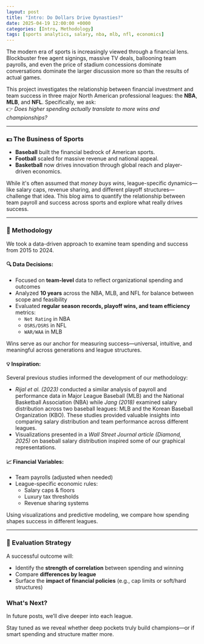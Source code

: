 ```yaml
---
layout: post
title: "Intro: Do Dollars Drive Dynasties?"
date: 2025-04-19 12:00:00 +0000
categories: [Intro, Methodology]
tags: [sports analytics, salary, nba, mlb, nfl, economics]
---
```


The modern era of sports is increasingly viewed through a financial lens. Blockbuster free agent signings, massive TV deals, ballooning team payrolls, and even the price of stadium concessions dominate conversations dominate the larger discussion more so than the results of actual games.

This project investigates the relationship between financial investment and team success in three major North American professional leagues: the **NBA**, **MLB**, and **NFL**. Specifically, we ask:  
👉 _Does higher spending actually translate to more wins and championships?_

---

### 💵 The Business of Sports

- **Baseball** built the financial bedrock of American sports.
- **Football** scaled for massive revenue and national appeal.
- **Basketball** now drives innovation through global reach and player-driven economics.

While it's often assumed that _money buys wins_, league-specific dynamics—like salary caps, revenue sharing, and different playoff structures—challenge that idea. This blog aims to quantify the relationship between team payroll and success across sports and explore what really drives success.

---

### 🧪 Methodology

We took a data-driven approach to examine team spending and success from 2015 to 2024.

#### 🔍 Data Decisions:
- Focused on **team-level** data to reflect organizational spending and outcomes
- Analyzed **10 years** across the NBA, MLB, and NFL for balance between scope and feasibility
- Evaluated **regular season records, playoff wins, and team efficiency** metrics:
  - `Net Rating` in NBA
  - `OSRS/DSRS` in NFL
  - `WAR/WAA` in MLB

Wins serve as our anchor for measuring success—universal, intuitive, and meaningful across generations and league structures.

#### 💡 Inspiration:
Several previous studies informed the development of our methodology:
 - _Rijal et al. (2023)_ conducted a similar analysis of payroll and performance data in Major League Baseball (MLB) and the National Basketball Association (NBA) while _Jang (2018)_ examined salary distribution across two baseball leagues: MLB and the Korean Baseball Organization (KBO). These studies provided valuable insights into comparing salary distribution and team performance across different leagues. 
 - Visualizations presented in a _Wall Street Journal article (Diamond, 2025)_ on baseball salary distribution inspired some of our graphical representations. 


#### 📈 Financial Variables:
- Team payrolls (adjusted when needed)
- League-specific economic rules:
  - Salary caps & floors
  - Luxury tax thresholds
  - Revenue sharing systems

Using visualizations and predictive modeling, we compare how spending shapes success in different leagues.

---

### 🎯 Evaluation Strategy

A successful outcome will:
- Identify the **strength of correlation** between spending and winning
- Compare **differences by league**
- Surface the **impact of financial policies** (e.g., cap limits or soft/hard structures)

### What's Next?

In future posts, we’ll dive deeper into each league.

Stay tuned as we reveal whether deep pockets truly build champions—or if smart spending and structure matter more.
